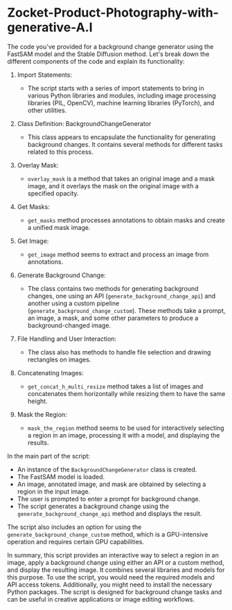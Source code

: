 # Zocket-Product-Photography-with-generative-A.I

The code you've provided for a background change generator using the FastSAM model and the Stable Diffusion method. Let's break down the different components of the code and explain its functionality:

1. Import Statements:
   - The script starts with a series of import statements to bring in various Python libraries and modules, including image processing libraries (PIL, OpenCV), machine learning libraries (PyTorch), and other utilities.

2. Class Definition: BackgroundChangeGenerator
   - This class appears to encapsulate the functionality for generating background changes. It contains several methods for different tasks related to this process.

3. Overlay Mask:
   - `overlay_mask` is a method that takes an original image and a mask image, and it overlays the mask on the original image with a specified opacity.

4. Get Masks:
   - `get_masks` method processes annotations to obtain masks and create a unified mask image.

5. Get Image:
   - `get_image` method seems to extract and process an image from annotations.

6. Generate Background Change:
   - The class contains two methods for generating background changes, one using an API (`generate_background_change_api`) and another using a custom pipeline (`generate_background_change_custom`). These methods take a prompt, an image, a mask, and some other parameters to produce a background-changed image.

7. File Handling and User Interaction:
   - The class also has methods to handle file selection and drawing rectangles on images.

8. Concatenating Images:
   - `get_concat_h_multi_resize` method takes a list of images and concatenates them horizontally while resizing them to have the same height.

9. Mask the Region:
   - `mask_the_region` method seems to be used for interactively selecting a region in an image, processing it with a model, and displaying the results.

In the main part of the script:
- An instance of the `BackgroundChangeGenerator` class is created.
- The FastSAM model is loaded.
- An image, annotated image, and mask are obtained by selecting a region in the input image.
- The user is prompted to enter a prompt for background change.
- The script generates a background change using the `generate_background_change_api` method and displays the result.

The script also includes an option for using the `generate_background_change_custom` method, which is a GPU-intensive operation and requires certain GPU capabilities.

In summary, this script provides an interactive way to select a region in an image, apply a background change using either an API or a custom method, and display the resulting image. It combines several libraries and models for this purpose. To use the script, you would need the required models and API access tokens. Additionally, you might need to install the necessary Python packages. The script is designed for background change tasks and can be useful in creative applications or image editing workflows.
